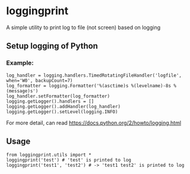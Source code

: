 # loggingprint

A simple utility to print log to file (not screen) based on logging

## Setup logging of Python
### Example:
    log_handler = logging.handlers.TimedRotatingFileHandler('logfile', when='W0', backupCount=7)
    log_formatter = logging.Formatter('%(asctime)s %(levelname)-8s %(message)s')
    log_handler.setFormatter(log_formatter)
    logging.getLogger().handlers = []
    logging.getLogger().addHandler(log_handler)
    logging.getLogger().setLevel(logging.INFO)

For more detail, can read <https://docs.python.org/2/howto/logging.html>

## Usage
    from loggingprint.utils import *
    loggingprint('test') # 'test' is printed to log
    loggingprint('test1', 'test2') # -> 'test1 test2' is printed to log


